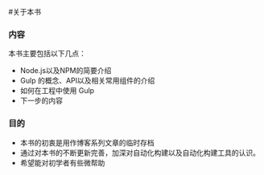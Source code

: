 #关于本书

### 内容
本书主要包括以下几点：

- Node.js以及NPM的简要介绍
- Gulp 的概念、API以及相关常用组件的介绍
- 如何在工程中使用 Gulp
- 下一步的内容

### 目的

- 本书的初衷是用作博客系列文章的临时存档
- 通过对本书的不断更新完善，加深对自动化构建以及自动化构建工具的认识。
- 希望能对初学者有些微帮助



